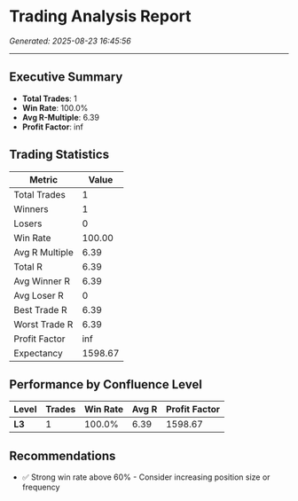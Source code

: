 # Trading Analysis Report

*Generated: 2025-08-23 16:45:56*

---

## Executive Summary

- **Total Trades**: 1
- **Win Rate**: 100.0%
- **Avg R-Multiple**: 6.39
- **Profit Factor**: inf

## Trading Statistics

| Metric | Value |
|--------|-------|
| Total Trades | 1 |
| Winners | 1 |
| Losers | 0 |
| Win Rate | 100.00 |
| Avg R Multiple | 6.39 |
| Total R | 6.39 |
| Avg Winner R | 6.39 |
| Avg Loser R | 0 |
| Best Trade R | 6.39 |
| Worst Trade R | 6.39 |
| Profit Factor | inf |
| Expectancy | 1598.67 |

## Performance by Confluence Level

| Level | Trades | Win Rate | Avg R | Profit Factor |
|-------|--------|----------|-------|---------------|
| **L3** | 1 | 100.0% | 6.39 | 1598.67 |

## Recommendations

- ✅ Strong win rate above 60% - Consider increasing position size or frequency

